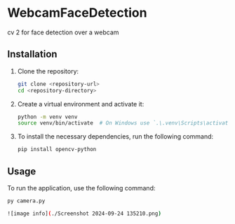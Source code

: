# WebcamFaceDetection

cv 2 for face detection over a webcam 

## Installation

1. Clone the repository:
    ```sh
    git clone <repository-url>
    cd <repository-directory>
    ```

2. Create a virtual environment and activate it:
    ```sh
    python -m venv venv
    source venv/bin/activate  # On Windows use `.\.venv\Scripts\activate`
    ```

3. To install the necessary dependencies, run the following command:
    ```sh
    pip install opencv-python
    ```

## Usage

To run the application, use the following command:
```sh
py camera.py

![image info](./Screenshot 2024-09-24 135210.png)